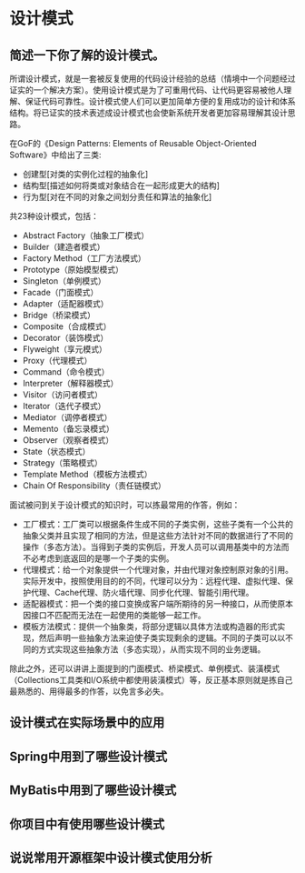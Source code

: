 # 设计模式

## 简述一下你了解的设计模式。

所谓设计模式，就是一套被反复使用的代码设计经验的总结（情境中一个问题经过证实的一个解决方案）。使用设计模式是为了可重用代码、让代码更容易被他人理解、保证代码可靠性。设计模式使人们可以更加简单方便的复用成功的设计和体系结构。将已证实的技术表述成设计模式也会使新系统开发者更加容易理解其设计思路。

在GoF的《Design Patterns: Elements of Reusable Object-Oriented Software》中给出了三类:

- 创建型[对类的实例化过程的抽象化]
- 结构型[描述如何将类或对象结合在一起形成更大的结构]
- 行为型[对在不同的对象之间划分责任和算法的抽象化]

共23种设计模式，包括：

- Abstract Factory（抽象工厂模式）
- Builder（建造者模式）
- Factory Method（工厂方法模式）
- Prototype（原始模型模式）
- Singleton（单例模式）
- Facade（门面模式）
- Adapter（适配器模式）
- Bridge（桥梁模式）
- Composite（合成模式）
- Decorator（装饰模式）
- Flyweight（享元模式）
- Proxy（代理模式）
- Command（命令模式）
- Interpreter（解释器模式）
- Visitor（访问者模式）
- Iterator（迭代子模式）
- Mediator（调停者模式）
- Memento（备忘录模式）
- Observer（观察者模式）
- State（状态模式）
- Strategy（策略模式）
- Template Method（模板方法模式）
- Chain Of Responsibility（责任链模式）

面试被问到关于设计模式的知识时，可以拣最常用的作答，例如：

- 工厂模式：工厂类可以根据条件生成不同的子类实例，这些子类有一个公共的抽象父类并且实现了相同的方法，但是这些方法针对不同的数据进行了不同的操作（多态方法）。当得到子类的实例后，开发人员可以调用基类中的方法而不必考虑到底返回的是哪一个子类的实例。
- 代理模式：给一个对象提供一个代理对象，并由代理对象控制原对象的引用。实际开发中，按照使用目的的不同，代理可以分为：远程代理、虚拟代理、保护代理、Cache代理、防火墙代理、同步化代理、智能引用代理。
- 适配器模式：把一个类的接口变换成客户端所期待的另一种接口，从而使原本因接口不匹配而无法在一起使用的类能够一起工作。
- 模板方法模式：提供一个抽象类，将部分逻辑以具体方法或构造器的形式实现，然后声明一些抽象方法来迫使子类实现剩余的逻辑。不同的子类可以以不同的方式实现这些抽象方法（多态实现），从而实现不同的业务逻辑。

除此之外，还可以讲讲上面提到的门面模式、桥梁模式、单例模式、装潢模式（Collections工具类和I/O系统中都使用装潢模式）等，反正基本原则就是拣自己最熟悉的、用得最多的作答，以免言多必失。

## 设计模式在实际场景中的应用

## Spring中用到了哪些设计模式

## MyBatis中用到了哪些设计模式

## 你项目中有使用哪些设计模式

## 说说常用开源框架中设计模式使用分析